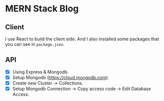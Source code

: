 # MERN Stack Blog

## Client

I use React to build the client side. And I also installed some packages that you can see in `package.json`.

## API

-  [x] Using Express & Mongodb.
-  [x] Setup Mongodb (https://cloud.mongodb.com).
-  [x] Create new Cluster -> Collections.
-  [x] Setup Mongodb Connection -> Copy access code -> Edit Database Access.

